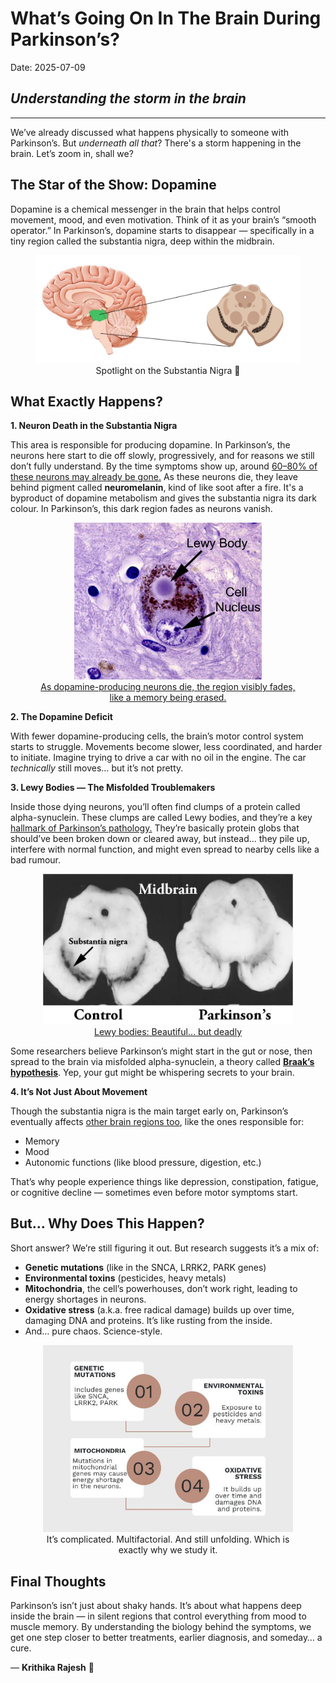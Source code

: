  
# What’s Going On In The Brain During Parkinson’s?
Date: 2025-07-09
## *Understanding the storm in the brain*
---

We’ve already discussed what happens physically to someone with Parkinson’s. But *underneath all that*? There's a storm happening in the brain.
Let’s zoom in, shall we? 

## The Star of the Show: Dopamine

Dopamine is a chemical messenger in the brain that helps control movement, mood, and even motivation. Think of it as your brain’s “smooth operator.”
In Parkinson’s, dopamine starts to disappear — specifically in a tiny region called the substantia nigra, deep within the midbrain.

<Figure style="text-align: center;">
<img src="../assets/01.png" alt="Me" width="500" />
<figcaption> Spotlight on the Substantia Nigra 🔦</figcaption>
</figure>

## What Exactly Happens?
**1. Neuron Death in the Substantia Nigra**

This area is responsible for producing dopamine.
In Parkinson’s, the neurons here start to die off slowly, progressively, and for reasons we still don’t fully understand.
By the time symptoms show up, around [60–80% of these neurons may already be gone.](https://pmc.ncbi.nlm.nih.gov/articles/PMC2918373/#R26)
As these neurons die, they leave behind pigment called **neuromelanin**, kind of like soot after a fire. It's a byproduct of dopamine metabolism and gives the substantia nigra its dark colour. In Parkinson’s, this dark region fades as neurons vanish.

 <Figure style="text-align: center;">
<img src="../assets/02.jpg" alt="Me" width="300" />
<figcaption>
<a href="https://scienceofparkinsons.com/2019/03/12/neuromelanin/" target="_blank">
      As dopamine-producing neurons die, the region visibly fades, like a memory being erased.
    </a>
</figcaption>
</figure>

**2. The Dopamine Deficit**

With fewer dopamine-producing cells, the brain’s motor control system starts to struggle. Movements become slower, less coordinated, and harder to initiate.
Imagine trying to drive a car with no oil in the engine. The car *technically* still moves… but it’s not pretty.

**3. Lewy Bodies — The Misfolded Troublemakers**

Inside those dying neurons, you’ll often find clumps of a protein called alpha-synuclein. These clumps are called Lewy bodies, and they’re a key [hallmark of Parkinson’s pathology.](https://febs.onlinelibrary.wiley.com/doi/pdf/10.1111/febs.12335)
They’re basically protein globs that should’ve been broken down or cleared away, but instead… they pile up, interfere with normal function, and might even spread to nearby cells like a bad rumour.

 <Figure style="text-align: center;">
<img src="../assets/03.jpg" alt="Me" width="400" />
<figcaption>
<a href="https://scienceofparkinsons.com/2018/10/20/lewy/" target="_blank">
     Lewy bodies: Beautiful… but deadly
    </a>
</figcaption>
</figure>

Some researchers believe Parkinson’s might start in the gut or nose, then spread to the brain via misfolded alpha-synuclein, a theory called [**Braak’s hypothesis**](https://pmc.ncbi.nlm.nih.gov/articles/PMC5304413/). Yep, your gut might be whispering secrets to your brain.

**4. It’s Not Just About Movement**
   
Though the substantia nigra is the main target early on, Parkinson’s eventually affects [other brain regions too](https://www.parkinsons.org.uk/research/research-blog/research-explained/what-areas-brain-are-affected-parkinsons), like the ones responsible for:
* Memory 
* Mood 
* Autonomic functions (like blood pressure, digestion, etc.)
  
That’s why people experience things like depression, constipation, fatigue, or cognitive decline — sometimes even before motor symptoms start.

## But… Why Does This Happen?

Short answer? We’re still figuring it out.
But research suggests it’s a mix of:
* **Genetic mutations** (like in the SNCA, LRRK2, PARK genes)
* **Environmental toxins** (pesticides, heavy metals)
* **Mitochondria**, the cell’s powerhouses, don’t work right, leading to energy shortages in neurons.
* **Oxidative stress** (a.k.a. free radical damage) builds up over time, damaging DNA and proteins. It’s like rusting from the inside.
* And… pure chaos. Science-style.

 <Figure style="text-align: center;">
<img src="../assets/04.jpg" alt="Me" width="400" />
<figcaption>It’s complicated. Multifactorial. And still unfolding. Which is exactly why we study it.</figcaption>
</figure>

## Final Thoughts
Parkinson’s isn’t just about shaky hands. It’s about what happens deep inside the brain — in silent regions that control everything from mood to muscle memory.
By understanding the biology behind the symptoms, we get one step closer to better treatments, earlier diagnosis, and someday… a cure.

— **Krithika Rajesh** 🧠

